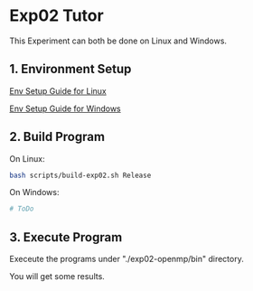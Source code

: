 # Exp02 Tutor

This Experiment can both be done on Linux and Windows.

## 1. Environment Setup

[Env Setup Guide for Linux](Env_Setup_Guide_for_Linux.md)

[Env Setup Guide for Windows](Env_Setup_Guide_for_Windows.md)

## 2. Build Program

On Linux: 

```bash
bash scripts/build-exp02.sh Release
```

On Windows:
```bash
# ToDo
```

## 3. Execute Program

Execeute the programs under "./exp02-openmp/bin" directory.

You will get some results.
